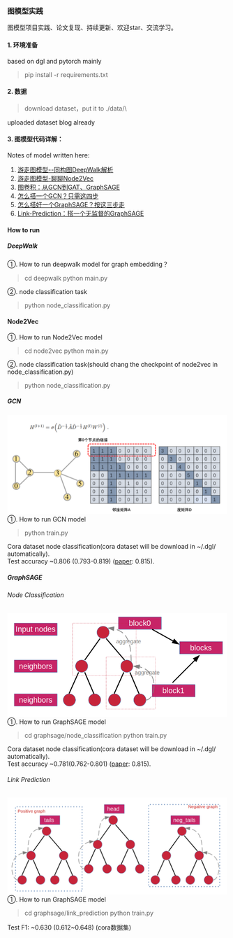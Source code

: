 ### 图模型实践
图模型项目实践、论文复现、持续更新、欢迎star、交流学习。

#### 1. 环境准备
based on dgl and pytorch mainly
>pip install -r requirements.txt

#### 2. 数据
>download dataset，put it to ./data/\

uploaded dataset blog already

#### 3. 图模型代码详解：
Notes of model written here:   
1. [游走图模型--同构图DeepWalk解析](https://zhuanlan.zhihu.com/p/397710211)
2. [游走图模型-聊聊Node2Vec](https://zhuanlan.zhihu.com/p/400849086)
3. [图卷积：从GCN到GAT、GraphSAGE](https://zhuanlan.zhihu.com/p/404826711)
4. [怎么搭一个GCN？只需这四步](https://zhuanlan.zhihu.com/p/422380707)
5. [怎么搭好一个GraphSAGE？按这三步走](https://zhuanlan.zhihu.com/p/429147607)
6. [Link-Prediction：搭一个无监督的GraphSAGE](https://zhuanlan.zhihu.com/p/435766657)
#### How to run
##### DeepWalk
①. How to run deepwalk model for graph embedding？
>cd deepwalk
>python main.py

②. node classification task
>python node_classification.py

#### Node2Vec
①. How to run Node2Vec model 
>cd node2vec
>python main.py

②. node classification task(should chang the checkpoint of node2vec in node_classification.py)
>python node_classification.py

##### GCN
![gcn](pictures/GCN_AD2.png)
①. How to run GCN model 
>python train.py

Cora dataset node classification(cora dataset will be download in ~/.dgl/ automatically).  
Test accuracy ~0.806 (0.793-0.819) ([paper](https://arxiv.org/abs/1609.02907): 0.815).

##### GraphSAGE

###### Node Classification
![node_classification](pictures/node_classification.png)
①. How to run GraphSAGE model
>cd graphsage/node_classification
>python train.py

Cora dataset node classification(cora dataset will be download in ~/.dgl/ automatically).  
Test accuracy ~0.781(0.762-0.801)  ([paper](https://arxiv.org/abs/1609.02907): 0.815).

###### Link Prediction
![link_prediction](pictures/graphSAGE_link_pre.png)
①. How to run GraphSAGE model 
>cd graphsage/link_prediction
>python train.py

Test F1: ~0.630 (0.612~0.648) (cora数据集)